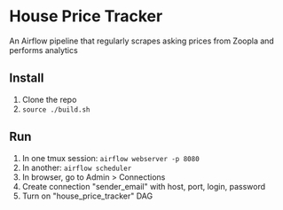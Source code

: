 # House Price Tracker
An Airflow pipeline that regularly scrapes asking prices from Zoopla and performs analytics

## Install
1. Clone the repo
2. ```source ./build.sh```

## Run
1. In one tmux session: ```airflow webserver -p 8080```
2. In another: ```airflow scheduler```
3. In browser, go to Admin > Connections
4. Create connection "sender_email" with host, port, login, password
5. Turn on "house_price_tracker" DAG
